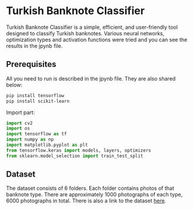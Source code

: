 # Turkish Banknote Classifier

Turkish Banknote Classifier is a simple, efficient, and user-friendly tool designed to classify Turkish banknotes. Various neural networks, optimization types and activation functions were tried and you can see the results in the jpynb file.

## Prerequisites

All you need to run is described in the jpynb file. They are also shared below:

```bash
pip install tensorflow
pip install scikit-learn
```

Import part:

```python
import cv2
import os
import tensorflow as tf
import numpy as np
import matplotlib.pyplot as plt
from tensorflow.keras import models, layers, optimizers
from sklearn.model_selection import train_test_split
```

## Dataset

The dataset consists of 6 folders. Each folder contains photos of that banknote type. There are approximately 1000 photographs of each type, 6000 photographs in total. There is also a link to the dataset [here](https://www.kaggle.com/datasets/baltacifatih/turkish-lira-banknote-dataset).



